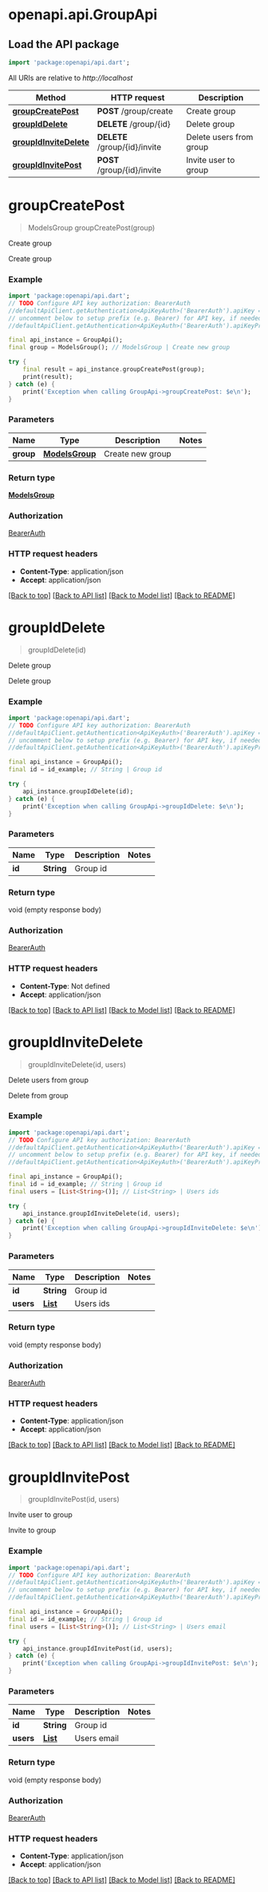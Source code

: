 # openapi.api.GroupApi

## Load the API package
```dart
import 'package:openapi/api.dart';
```

All URIs are relative to *http://localhost*

Method | HTTP request | Description
------------- | ------------- | -------------
[**groupCreatePost**](GroupApi.md#groupcreatepost) | **POST** /group/create | Create group
[**groupIdDelete**](GroupApi.md#groupiddelete) | **DELETE** /group/{id} | Delete group
[**groupIdInviteDelete**](GroupApi.md#groupidinvitedelete) | **DELETE** /group/{id}/invite | Delete users from group
[**groupIdInvitePost**](GroupApi.md#groupidinvitepost) | **POST** /group/{id}/invite | Invite user to group


# **groupCreatePost**
> ModelsGroup groupCreatePost(group)

Create group

Create group

### Example
```dart
import 'package:openapi/api.dart';
// TODO Configure API key authorization: BearerAuth
//defaultApiClient.getAuthentication<ApiKeyAuth>('BearerAuth').apiKey = 'YOUR_API_KEY';
// uncomment below to setup prefix (e.g. Bearer) for API key, if needed
//defaultApiClient.getAuthentication<ApiKeyAuth>('BearerAuth').apiKeyPrefix = 'Bearer';

final api_instance = GroupApi();
final group = ModelsGroup(); // ModelsGroup | Create new group

try {
    final result = api_instance.groupCreatePost(group);
    print(result);
} catch (e) {
    print('Exception when calling GroupApi->groupCreatePost: $e\n');
}
```

### Parameters

Name | Type | Description  | Notes
------------- | ------------- | ------------- | -------------
 **group** | [**ModelsGroup**](ModelsGroup.md)| Create new group | 

### Return type

[**ModelsGroup**](ModelsGroup.md)

### Authorization

[BearerAuth](../README.md#BearerAuth)

### HTTP request headers

 - **Content-Type**: application/json
 - **Accept**: application/json

[[Back to top]](#) [[Back to API list]](../README.md#documentation-for-api-endpoints) [[Back to Model list]](../README.md#documentation-for-models) [[Back to README]](../README.md)

# **groupIdDelete**
> groupIdDelete(id)

Delete group

Delete group

### Example
```dart
import 'package:openapi/api.dart';
// TODO Configure API key authorization: BearerAuth
//defaultApiClient.getAuthentication<ApiKeyAuth>('BearerAuth').apiKey = 'YOUR_API_KEY';
// uncomment below to setup prefix (e.g. Bearer) for API key, if needed
//defaultApiClient.getAuthentication<ApiKeyAuth>('BearerAuth').apiKeyPrefix = 'Bearer';

final api_instance = GroupApi();
final id = id_example; // String | Group id

try {
    api_instance.groupIdDelete(id);
} catch (e) {
    print('Exception when calling GroupApi->groupIdDelete: $e\n');
}
```

### Parameters

Name | Type | Description  | Notes
------------- | ------------- | ------------- | -------------
 **id** | **String**| Group id | 

### Return type

void (empty response body)

### Authorization

[BearerAuth](../README.md#BearerAuth)

### HTTP request headers

 - **Content-Type**: Not defined
 - **Accept**: application/json

[[Back to top]](#) [[Back to API list]](../README.md#documentation-for-api-endpoints) [[Back to Model list]](../README.md#documentation-for-models) [[Back to README]](../README.md)

# **groupIdInviteDelete**
> groupIdInviteDelete(id, users)

Delete users from group

Delete from group

### Example
```dart
import 'package:openapi/api.dart';
// TODO Configure API key authorization: BearerAuth
//defaultApiClient.getAuthentication<ApiKeyAuth>('BearerAuth').apiKey = 'YOUR_API_KEY';
// uncomment below to setup prefix (e.g. Bearer) for API key, if needed
//defaultApiClient.getAuthentication<ApiKeyAuth>('BearerAuth').apiKeyPrefix = 'Bearer';

final api_instance = GroupApi();
final id = id_example; // String | Group id
final users = [List<String>()]; // List<String> | Users ids

try {
    api_instance.groupIdInviteDelete(id, users);
} catch (e) {
    print('Exception when calling GroupApi->groupIdInviteDelete: $e\n');
}
```

### Parameters

Name | Type | Description  | Notes
------------- | ------------- | ------------- | -------------
 **id** | **String**| Group id | 
 **users** | [**List<String>**](String.md)| Users ids | 

### Return type

void (empty response body)

### Authorization

[BearerAuth](../README.md#BearerAuth)

### HTTP request headers

 - **Content-Type**: application/json
 - **Accept**: application/json

[[Back to top]](#) [[Back to API list]](../README.md#documentation-for-api-endpoints) [[Back to Model list]](../README.md#documentation-for-models) [[Back to README]](../README.md)

# **groupIdInvitePost**
> groupIdInvitePost(id, users)

Invite user to group

Invite to group

### Example
```dart
import 'package:openapi/api.dart';
// TODO Configure API key authorization: BearerAuth
//defaultApiClient.getAuthentication<ApiKeyAuth>('BearerAuth').apiKey = 'YOUR_API_KEY';
// uncomment below to setup prefix (e.g. Bearer) for API key, if needed
//defaultApiClient.getAuthentication<ApiKeyAuth>('BearerAuth').apiKeyPrefix = 'Bearer';

final api_instance = GroupApi();
final id = id_example; // String | Group id
final users = [List<String>()]; // List<String> | Users email

try {
    api_instance.groupIdInvitePost(id, users);
} catch (e) {
    print('Exception when calling GroupApi->groupIdInvitePost: $e\n');
}
```

### Parameters

Name | Type | Description  | Notes
------------- | ------------- | ------------- | -------------
 **id** | **String**| Group id | 
 **users** | [**List<String>**](String.md)| Users email | 

### Return type

void (empty response body)

### Authorization

[BearerAuth](../README.md#BearerAuth)

### HTTP request headers

 - **Content-Type**: application/json
 - **Accept**: application/json

[[Back to top]](#) [[Back to API list]](../README.md#documentation-for-api-endpoints) [[Back to Model list]](../README.md#documentation-for-models) [[Back to README]](../README.md)


